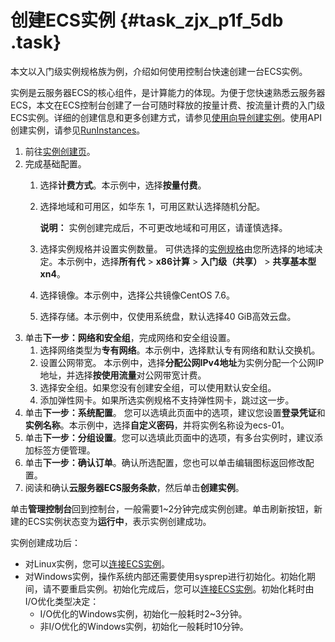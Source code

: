 # 创建ECS实例 {#task_zjx_p1f_5db .task}

本文以入门级实例规格族为例，介绍如何使用控制台快速创建一台ECS实例。

实例是云服务器ECS的核心组件，是计算能力的体现。为便于您快速熟悉云服务器ECS，本文在ECS控制台创建了一台可随时释放的按量计费、按流量计费的入门级ECS实例。详细的创建信息和更多创建方式，请参见[使用向导创建实例](../../../../cn.zh-CN/实例/创建实例/使用向导创建实例.md#)。使用API创建实例，请参见[RunInstances](../../../../cn.zh-CN/API参考/实例/RunInstances.md#)。

1.  前往[实例创建页](https://ecs-buy.aliyun.com/wizard/#/)。
2.  完成基础配置。 
    1.  选择**计费方式**。本示例中，选择**按量付费**。
    2.  选择地域和可用区，如华东 1，可用区默认选择随机分配。 

        **说明：** 实例创建完成后，不可更改地域和可用区，请谨慎选择。

    3.  选择实例规格并设置实例数量。 可供选择的[实例规格](../../../../cn.zh-CN/实例/实例规格族.md#)由您所选择的地域决定。本示例中，选择**所有代** \> **x86计算** \> **入门级（共享）** \> **共享基本型xn4**。
    4.  选择镜像。本示例中，选择公共镜像CentOS 7.6。
    5.  选择存储。本示例中，仅使用系统盘，默认选择40 GiB高效云盘。
3.  单击**下一步：网络和安全组**，完成网络和安全组设置。 
    1.  选择网络类型为**专有网络**。本示例中，选择默认专有网络和默认交换机。
    2.  设置公网带宽。 本示例中，选择**分配公网IPv4地址**为实例分配一个公网IP地址，并选择**按使用流量**对公网带宽计费。
    3.  选择安全组。如果您没有创建安全组，可以使用默认安全组。
    4.  添加弹性网卡。如果所选实例规格不支持弹性网卡，跳过这一步。
4.  单击**下一步：系统配置**。 您可以选填此页面中的选项，建议您设置**登录凭证**和**实例名称**。本示例中，选择**自定义密码**，并将实例名称设为ecs-01。
5.  单击**下一步：分组设置**。您可以选填此页面中的选项，有多台实例时，建议添加标签方便管理。
6.  单击**下一步：确认订单**。确认所选配置，您也可以单击编辑图标返回修改配置。
7.  阅读和确认**云服务器ECS服务条款**，然后单击**创建实例**。

单击**管理控制台**回到控制台，一般需要1~2分钟完成实例创建。单击刷新按钮，新建的ECS实例状态变为**运行中**，表示实例创建成功。

实例创建成功后：

-   对Linux实例，您可以[连接ECS实例](cn.zh-CN/个人版快速入门/连接ECS实例.md#)。
-   对Windows实例，操作系统内部还需要使用sysprep进行初始化。初始化期间，请不要重启实例。初始化完成后，您可以[连接ECS实例](cn.zh-CN/个人版快速入门/连接ECS实例.md#)。初始化耗时由I/O优化类型决定：
    -   I/O优化的Windows实例，初始化一般耗时2~3分钟。
    -   非I/O优化的Windows实例，初始化一般耗时10分钟。

